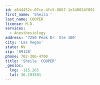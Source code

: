 ```yaml
---
id: a844452c-07ce-4fc5-8867-1e348024f891
first_name: 'Sheila '
last_name: COOPER
license: M.D.
services:
  - Anesthesiology
address: '7250 Peak Dr  Ste 100'
city: 'Las Vegas'
state: NV
zip: '89128'
phone: 702-386-4700
title: 'Sheila  COOPER'
_geoloc:
  lng: -115.265
  lat: 36.193501
---
```


